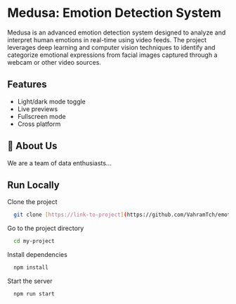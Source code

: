 
# Medusa: Emotion Detection System

Medusa is an advanced emotion detection system designed to analyze and interpret human emotions in real-time using video feeds. The project leverages deep learning and computer vision techniques to identify and categorize emotional expressions from facial images captured through a webcam or other video sources.


## Features

- Light/dark mode toggle
- Live previews
- Fullscreen mode
- Cross platform


## 🚀 About Us
We are a team of data enthusiasts...


## Run Locally

Clone the project

```bash
  git clone [https://link-to-project](https://github.com/VahramTch/emotion-detection.git)
```

Go to the project directory

```bash
  cd my-project
```

Install dependencies

```bash
  npm install
```

Start the server

```bash
  npm run start
```

